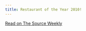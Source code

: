 ```yaml
---
title: Restaurant of the Year 2010!
---
```

<p>
	 <a href="http://content.yudu.com/Library/A1o7qc/TheSourceWeeklyDinin/resources/index.htm?referrerUrl=http%3A%2F%2Fwww.yudu.com%2Fitem%2Fdetails%2F181876%2FThe-Source-Weekly---Dining-Guide-2010%3Frefid%3D25885">Read on The Source Weekly</a>
</p>